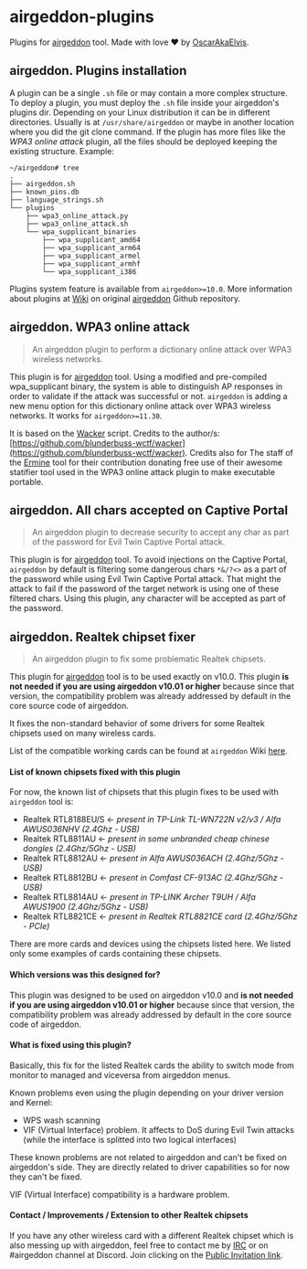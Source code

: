 # airgeddon-plugins

Plugins for [airgeddon] tool. Made with love :heart: by [OscarAkaElvis].

## airgeddon. Plugins installation

A plugin can be a single `.sh` file or may contain a more complex structure. To deploy a plugin, you must deploy the `.sh` file inside your airgeddon's plugins dir. Depending on your Linux distribution it can be in different directories. Usually is at `/usr/share/airgeddon` or maybe in another location where you did the git clone command. If the plugin has more files like the _WPA3 online attack_ plugin, all the files should be deployed keeping the existing structure. Example:

```
~/airgeddon# tree
.
├── airgeddon.sh
├── known_pins.db
├── language_strings.sh
└── plugins
    ├── wpa3_online_attack.py
    ├── wpa3_online_attack.sh
    └── wpa_supplicant_binaries
        ├── wpa_supplicant_amd64
        ├── wpa_supplicant_arm64
        ├── wpa_supplicant_armel
        ├── wpa_supplicant_armhf
        └── wpa_supplicant_i386
```

Plugins system feature is available from `airgeddon>=10.0`. More information about plugins at [Wiki] on original [airgeddon] Github repository.

## airgeddon. WPA3 online attack

> An airgeddon plugin to perform a dictionary online attack over WPA3 wireless networks.

This plugin is for [airgeddon] tool. Using a modified and pre-compiled wpa_supplicant binary, the system is able to distinguish AP responses in order to validate if the attack was successful or not. `airgeddon` is adding a new menu option for this dictionary online attack over WPA3 wireless networks. It works for `airgeddon>=11.30`.

It is based on the [Wacker] script. Credits to the author/s: [https://github.com/blunderbuss-wctf/wacker](https://github.com/blunderbuss-wctf/wacker). Credits also for The staff of the [Ermine] tool for their contribution donating free use of their awesome statifier tool used in the WPA3 online attack plugin to make executable portable.

## airgeddon. All chars accepted on Captive Portal

> An airgeddon plugin to decrease security to accept any char as part of the password for Evil Twin Captive Portal attack.

This plugin is for [airgeddon] tool. To avoid injections on the Captive Portal, `airgeddon` by default is filtering some dangerous chars `*&/?<>` as a part of the password while using Evil Twin Captive Portal attack. That might the attack to fail if the password of the target network is using one of these filtered chars. Using this plugin, any character will be accepted as part of the password.

## airgeddon. Realtek chipset fixer

> An airgeddon plugin to fix some problematic Realtek chipsets.

This plugin for [airgeddon] tool is to be used exactly on v10.0. This plugin __is not needed if you are using airgeddon v10.01 or higher__ because since that version, the compatibility problem was already addressed by default in the core source code of airgeddon.

It fixes the non-standard behavior of some drivers for some Realtek chipsets used on many wireless cards.

List of the compatible working cards can be found at `airgeddon` Wiki [here].

#### List of known chipsets fixed with this plugin

For now, the known list of chipsets that this plugin fixes to be used with `airgeddon` tool is:

 - Realtek RTL8188EU/S <- _present in TP-Link TL-WN722N v2/v3 / Alfa AWUS036NHV (2.4Ghz - USB)_
 - Realtek RTL8811AU <- _present in some unbranded cheap chinese dongles (2.4Ghz/5Ghz - USB)_
 - Realtek RTL8812AU <- _present in Alfa AWUS036ACH (2.4Ghz/5Ghz - USB)_
 - Realtek RTL8812BU <- _present in Comfast CF-913AC (2.4Ghz/5Ghz - USB)_
 - Realtek RTL8814AU <- _present in TP-LINK Archer T9UH / Alfa AWUS1900 (2.4Ghz/5Ghz - USB)_
 - Realtek RTL8821CE <- _present in Realtek RTL8821CE card (2.4Ghz/5Ghz - PCIe)_

There are more cards and devices using the chipsets listed here. We listed only some examples of cards containing these chipsets.

#### Which versions was this designed for?

This plugin was designed to be used on airgeddon v10.0 and __is not needed if you are using airgeddon v10.01 or higher__ because since that version, the compatibility problem was already addressed by default in the core source code of airgeddon.

#### What is fixed using this plugin?

Basically, this fix for the listed Realtek cards the ability to switch mode from monitor to managed and viceversa from airgeddon menus.

Known problems even using the plugin depending on your driver version and Kernel:

 - WPS wash scanning
 - VIF (Virtual Interface) problem. It affects to DoS during Evil Twin attacks (while the interface is splitted into two logical interfaces)

These known problems are not related to airgeddon and can't be fixed on airgeddon's side. They are directly related to driver capabilities so for now they can't be fixed.

VIF (Virtual Interface) compatibility is a hardware problem.

#### Contact / Improvements / Extension to other Realtek chipsets

If you have any other wireless card with a different Realtek chipset which is also messing up with airgeddon, feel free to contact me by [IRC] or on #airgeddon channel at Discord. Join clicking on the [Public Invitation link].

[airgeddon]: https://github.com/v1s1t0r1sh3r3/airgeddon
[here]: https://github.com/v1s1t0r1sh3r3/airgeddon/wiki/Cards%20and%20Chipsets
[Wiki]: https://github.com/v1s1t0r1sh3r3/airgeddon/wiki/Plugins%20System#how-can-i-install-a-plugin-already-done-by-somebody
[IRC]: https://web.libera.chat/
[Public Invitation link]: https://discord.gg/sQ9dgt9
[Wacker]: https://github.com/blunderbuss-wctf/wacker
[OscarAkaElvis]: https://github.com/OscarAkaElvis
[Ermine]: https://www.magicermine.com/
